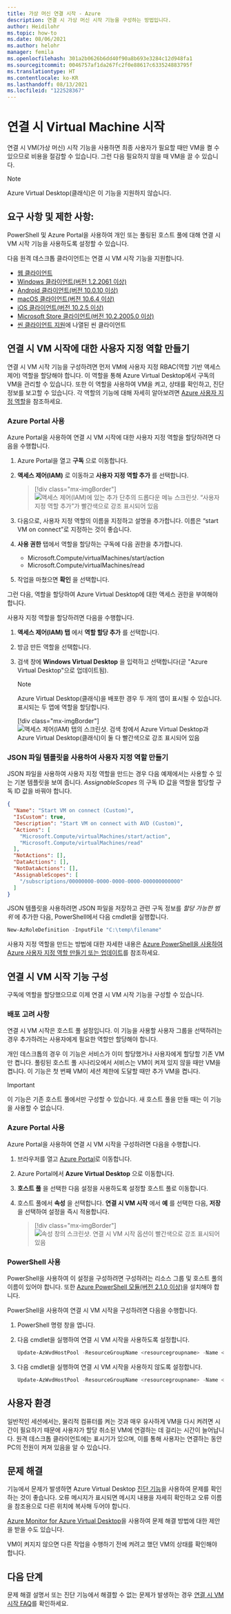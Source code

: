 ```yaml
---
title: 가상 머신 연결 시작 - Azure
description: 연결 시 가상 머신 시작 기능을 구성하는 방법입니다.
author: Heidilohr
ms.topic: how-to
ms.date: 08/06/2021
ms.author: helohr
manager: femila
ms.openlocfilehash: 301a2b0626b6dd40f90a8b693e3284c12d948fa1
ms.sourcegitcommit: 0046757af1da267fc2f0e88617c633524883795f
ms.translationtype: HT
ms.contentlocale: ko-KR
ms.lasthandoff: 08/13/2021
ms.locfileid: "122528367"
---
```

# <a name="start-virtual-machine-on-connect"></a>연결 시 Virtual Machine 시작

연결 시 VM(가상 머신) 시작 기능을 사용하면 최종 사용자가 필요할 때만 VM을 켤 수 있으므로 비용을 절감할 수 있습니다. 그런 다음 필요하지 않을 때 VM을 끌 수 있습니다.

>[!NOTE]
>Azure Virtual Desktop(클래식)은 이 기능을 지원하지 않습니다.

## <a name="requirements-and-limitations"></a>요구 사항 및 제한 사항:

PowerShell 및 Azure Portal을 사용하여 개인 또는 풀링된 호스트 풀에 대해 연결 시 VM 시작 기능을 사용하도록 설정할 수 있습니다.

다음 원격 데스크톱 클라이언트는 연결 시 VM 시작 기능을 지원합니다.

- [웹 클라이언트](./user-documentation/connect-web.md?toc=/azure/virtual-desktop/toc.json&bc=/azure/virtual-desktop/breadcrumb/toc.json)
- [Windows 클라이언트(버전 1.2.2061 이상)](./user-documentation/connect-windows-7-10.md?toc=/azure/virtual-desktop/toc.json&bc=/azure/virtual-desktop/breadcrumb/toc.json)
- [Android 클라이언트(버전 10.0.10 이상)](./user-documentation/connect-android.md?toc=/azure/virtual-desktop/toc.json&bc=/azure/virtual-desktop/breadcrumb/toc.json)
- [macOS 클라이언트(버전 10.6.4 이상)](./user-documentation/connect-macos.md?toc=/azure/virtual-desktop/toc.json&bc=/azure/virtual-desktop/breadcrumb/toc.json)
- [iOS 클라이언트(버전 10.2.5 이상)](./user-documentation/connect-ios.md?toc=/azure/virtual-desktop/toc.json&bc=/azure/virtual-desktop/breadcrumb/toc.json)
- [Microsoft Store 클라이언트(버전 10.2.2005.0 이상)](./user-documentation/connect-microsoft-store.md?toc=/azure/virtual-desktop/toc.json&bc=/azure/virtual-desktop/breadcrumb/toc.json)
- [씬 클라이언트 지원](./user-documentation/linux-overview.md?toc=/azure/virtual-desktop/toc.json&bc=/azure/virtual-desktop/breadcrumb/toc.json)에 나열된 씬 클라이언트

## <a name="create-a-custom-role-for-start-vm-on-connect"></a>연결 시 VM 시작에 대한 사용자 지정 역할 만들기

연결 시 VM 시작 기능을 구성하려면 먼저 VM에 사용자 지정 RBAC(역할 기반 액세스 제어) 역할을 할당해야 합니다. 이 역할을 통해 Azure Virtual Desktop에서 구독의 VM을 관리할 수 있습니다. 또한 이 역할을 사용하여 VM을 켜고, 상태를 확인하고, 진단 정보를 보고할 수 있습니다. 각 역할의 기능에 대해 자세히 알아보려면 [Azure 사용자 지정 역할](../role-based-access-control/custom-roles.md)을 참조하세요.

### <a name="use-the-azure-portal"></a>Azure Portal 사용

Azure Portal을 사용하여 연결 시 VM 시작에 대한 사용자 지정 역할을 할당하려면 다음을 수행합니다.

1. Azure Portal을 열고 **구독** 으로 이동합니다.

2. **액세스 제어(IAM)** 로 이동하고 **사용자 지정 역할 추가** 를 선택합니다.

    > [!div class="mx-imgBorder"]
    > ![액세스 제어(IAM)에 있는 추가 단추의 드롭다운 메뉴 스크린샷. “사용자 지정 역할 추가”가 빨간색으로 강조 표시되어 있음](media/add-custom-role.png)

3. 다음으로, 사용자 지정 역할의 이름을 지정하고 설명을 추가합니다. 이름은 “start VM on connect”로 지정하는 것이 좋습니다.

4. **사용 권한** 탭에서 역할을 할당하는 구독에 다음 권한을 추가합니다. 
 
   - Microsoft.Compute/virtualMachines/start/action
   - Microsoft.Compute/virtualMachines/read

5. 작업을 마쳤으면 **확인** 을 선택합니다.

그런 다음, 역할을 할당하여 Azure Virtual Desktop에 대한 액세스 권한을 부여해야 합니다.

사용자 지정 역할을 할당하려면 다음을 수행합니다.

1. **액세스 제어(IAM) 탭** 에서 **역할 할당 추가** 를 선택합니다.

2. 방금 만든 역할을 선택합니다.

3. 검색 창에 **Windows Virtual Desktop** 을 입력하고 선택합니다(곧 "Azure Virtual Desktop"으로 업데이트됨).

      >[!NOTE]
      >Azure Virtual Desktop(클래식)을 배포한 경우 두 개의 앱이 표시될 수 있습니다. 표시되는 두 앱에 역할을 할당합니다.
      >
      > [!div class="mx-imgBorder"]
      > ![액세스 제어(IAM) 탭의 스크린샷. 검색 창에서 Azure Virtual Desktop과 Azure Virtual Desktop(클래식)이 둘 다 빨간색으로 강조 표시되어 있음](media/add-role-assignment.png)

### <a name="create-a-custom-role-with-a-json-file-template"></a>JSON 파일 템플릿을 사용하여 사용자 지정 역할 만들기

JSON 파일을 사용하여 사용자 지정 역할을 만드는 경우 다음 예제에서는 사용할 수 있는 기본 템플릿을 보여 줍니다. *AssignableScopes* 의 구독 ID 값을 역할을 할당할 구독 ID 값을 바꿔야 합니다.

```json
{
  "Name": "Start VM on connect (Custom)",
  "IsCustom": true,
  "Description": "Start VM on connect with AVD (Custom)",
  "Actions": [
    "Microsoft.Compute/virtualMachines/start/action",
    "Microsoft.Compute/virtualMachines/read"
  ],
  "NotActions": [],
  "DataActions": [],
  "NotDataActions": [],
  "AssignableScopes": [
    "/subscriptions/00000000-0000-0000-0000-000000000000"
  ]
}
```

JSON 템플릿을 사용하려면 JSON 파일을 저장하고 관련 구독 정보를 *할당 가능한 범위* 에 추가한 다음, PowerShell에서 다음 cmdlet을 실행합니다.

```powershell
New-AzRoleDefinition -InputFile "C:\temp\filename"
```

사용자 지정 역할을 만드는 방법에 대한 자세한 내용은 [Azure PowerShell을 사용하여 Azure 사용자 지정 역할 만들기 또는 업데이트](../role-based-access-control/custom-roles-powershell.md#create-a-custom-role-with-json-template)를 참조하세요.

## <a name="configure-the-start-vm-on-connect-feature"></a>연결 시 VM 시작 기능 구성

구독에 역할을 할당했으므로 이제 연결 시 VM 시작 기능을 구성할 수 있습니다.

### <a name="deployment-considerations"></a>배포 고려 사항 

연결 시 VM 시작은 호스트 풀 설정입니다. 이 기능을 사용할 사용자 그룹을 선택하려는 경우 추가하려는 사용자에게 필요한 역할만 할당해야 합니다.

개인 데스크톱의 경우 이 기능은 서비스가 이미 할당했거나 사용자에게 할당할 기존 VM만 켭니다. 풀링된 호스트 풀 시나리오에서 서비스는 VM이 켜져 있지 않을 때만 VM을 켭니다. 이 기능은 첫 번째 VM이 세션 제한에 도달할 때만 추가 VM을 켭니다.

>[!IMPORTANT]
> 이 기능은 기존 호스트 풀에서만 구성할 수 있습니다. 새 호스트 풀을 만들 때는 이 기능을 사용할 수 없습니다.

### <a name="use-the-azure-portal"></a>Azure Portal 사용

Azure Portal을 사용하여 연결 시 VM 시작을 구성하려면 다음을 수행합니다.

1. 브라우저를 열고 [Azure Portal](https://portal.azure.com)로 이동합니다.

2. Azure Portal에서 **Azure Virtual Desktop** 으로 이동합니다.

3. **호스트 풀** 을 선택한 다음 설정을 사용하도록 설정할 호스트 풀로 이동합니다.

4. 호스트 풀에서 **속성** 을 선택합니다. **연결 시 VM 시작** 에서 **예** 를 선택한 다음, **저장** 을 선택하여 설정을 즉시 적용합니다.

    > [!div class="mx-imgBorder"]
    > ![속성 창의 스크린샷. 연결 시 VM 시작 옵션이 빨간색으로 강조 표시되어 있음](media/properties-start-vm-on-connect.png)

### <a name="use-powershell"></a>PowerShell 사용

PowerShell을 사용하여 이 설정을 구성하려면 구성하려는 리소스 그룹 및 호스트 풀의 이름이 있어야 합니다. 또한 [Azure PowerShell 모듈(버전 2.1.0 이상)](https://www.powershellgallery.com/packages/Az.DesktopVirtualization/2.1.0)을 설치해야 합니다.

PowerShell을 사용하여 연결 시 VM 시작을 구성하려면 다음을 수행합니다.

1. PowerShell 명령 창을 엽니다.

2. 다음 cmdlet을 실행하여 연결 시 VM 시작을 사용하도록 설정합니다.

    ```powershell
    Update-AzWvdHostPool -ResourceGroupName <resourcegroupname> -Name <hostpoolname> -StartVMOnConnect:$true
    ```

3. 다음 cmdlet을 실행하여 연결 시 VM 시작을 사용하지 않도록 설정합니다.

    ```powershell
    Update-AzWvdHostPool -ResourceGroupName <resourcegroupname> -Name <hostpoolname> -StartVMOnConnect:$false
    ```

## <a name="user-experience"></a>사용자 환경

일반적인 세션에서는, 물리적 컴퓨터를 켜는 것과 매우 유사하게 VM을 다시 켜려면 시간이 필요하기 때문에 사용자가 할당 취소된 VM에 연결하는 데 걸리는 시간이 늘어납니다. 원격 데스크톱 클라이언트에는 표시기가 있으며, 이를 통해 사용자는 연결하는 동안 PC의 전원이 켜져 있음을 알 수 있습니다.

## <a name="troubleshooting"></a>문제 해결

기능에서 문제가 발생하면 Azure Virtual Desktop [진단 기능](diagnostics-log-analytics.md)을 사용하여 문제를 확인하는 것이 좋습니다. 오류 메시지가 표시되면 메시지 내용을 자세히 확인하고 오류 이름을 참조용으로 다른 위치에 복사해 두어야 합니다.

[Azure Monitor for Azure Virtual Desktop](azure-monitor.md)을 사용하여 문제 해결 방법에 대한 제안을 받을 수도 있습니다.

VM이 켜지지 않으면 다른 작업을 수행하기 전에 켜려고 했던 VM의 상태를 확인해야 합니다.

## <a name="next-steps"></a>다음 단계

문제 해결 설명서 또는 진단 기능에서 해결할 수 없는 문제가 발생하는 경우 [연결 시 VM 시작 FAQ](start-virtual-machine-connect-faq.md)를 확인하세요.

